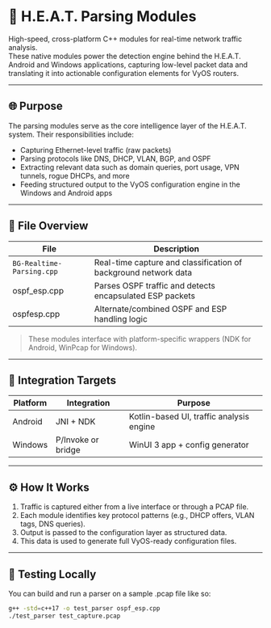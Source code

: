 # 🧠 H.E.A.T. Parsing Modules

High-speed, cross-platform C++ modules for real-time network traffic analysis.  
These native modules power the detection engine behind the H.E.A.T. Android and Windows applications, capturing low-level packet data and translating it into actionable configuration elements for VyOS routers.

---

## 🌐 Purpose

The parsing modules serve as the core intelligence layer of the H.E.A.T. system. Their responsibilities include:

- Capturing Ethernet-level traffic (raw packets)
- Parsing protocols like DNS, DHCP, VLAN, BGP, and OSPF
- Extracting relevant data such as domain queries, port usage, VPN tunnels, rogue DHCPs, and more
- Feeding structured output to the VyOS configuration engine in the Windows and Android apps

---

## 📁 File Overview

| File                     | Description                                                     |
|--------------------------|-----------------------------------------------------------------|
| `BG-Realtime-Parsing.cpp`| Real-time capture and classification of background network data |
| ospf_esp.cpp           | Parses OSPF traffic and detects encapsulated ESP packets        |
| ospfesp.cpp            | Alternate/combined OSPF and ESP handling logic                  |

> These modules interface with platform-specific wrappers (NDK for Android, WinPcap for Windows).

---

## 🧱 Integration Targets

| Platform      | Integration       | Purpose                                 |
|---------------|-------------------|------------------------------------------|
| Android       | JNI + NDK         | Kotlin-based UI, traffic analysis engine |
| Windows       | P/Invoke or bridge| WinUI 3 app + config generator           |

---

## ⚙️ How It Works

1. Traffic is captured either from a live interface or through a PCAP file.
2. Each module identifies key protocol patterns (e.g., DHCP offers, VLAN tags, DNS queries).
3. Output is passed to the configuration layer as structured data.
4. This data is used to generate full VyOS-ready configuration files.

---

## 🧪 Testing Locally

You can build and run a parser on a sample .pcap file like so:

```bash
g++ -std=c++17 -o test_parser ospf_esp.cpp
./test_parser test_capture.pcap
